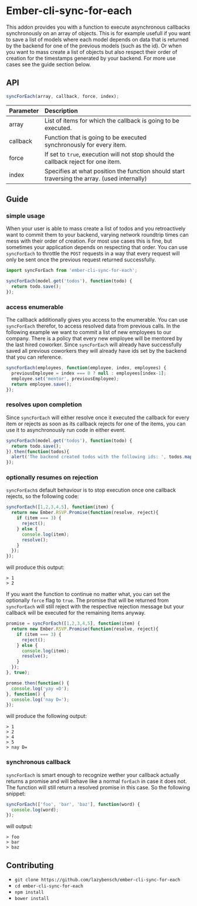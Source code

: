 # Ember-cli-sync-for-each

This addon provides you with a function to execute asynchronous callbacks synchronously on an array of objects. This is for example usefull if you want to save a list of models where each model depends on data that is returned by the backend for one of the previous models (such as the id). Or when you want to mass create a list of objects but also respect their order of creation for the timestamps generated by your backend. For more use cases see the guide section below.

## API

```javascript
syncForEach(array, callback, force, index);
```

| Parameter     | Description  |
| ------------- |:-----|
| array         | List of items for which the callback is going to be executed. |
| callback      | Function that is going to be executed synchronously for every item. |
| force         | If set to `true`, execution will not stop should the callback reject for one item. |
| index         | Specifies at what position the function should start traversing the array. (used internally) |


## Guide

### simple usage

When your user is able to mass create a list of todos and you retroactively want to commit them to your backend, varying network roundtrip times can mess with their order of creation. For most use cases this is fine, but sometimes your application depends on respecting that order. You can use `syncForEach` to throttle the `POST` requests in a way that every request will only be sent once the previous request returned successfully.

```javascript
import syncForEach from 'ember-cli-sync-for-each';

syncForEach(model.get('todos'), function(todo) {
  return todo.save();
});
```

### access enumerable

The callback additionally gives you access to the enumerable. You can use `syncForEach` therefor, to access resolved data from previous calls. In the following example we want to commit a list of new employees to our company. There is a policy that every new employee will be mentored by the last hired coworker. Since `syncForEach` will already have successfully saved all previous coworkers they will already have ids set by the backend that you can reference.

```javascript
syncForEach(employees, function(employee, index, employees) {
  previousEmployee = index === 0 ? null : employees[index-1];
  employee.set('mentor', previousEmployee);
  return employee.save();
});
```

### resolves upon completion

Since `syncForEach` will either resolve once it executed the callback for every item or rejects as soon as its callback rejects for one of the items, you can use it to asynchronously run code in either event.

```javascript
syncForEach(model.get('todos'), function(todo) {
  return todo.save();
}).then(function(todos){
  alert('The backend created todos with the following ids: ', todos.mapBy('id'));
});
```

### optionally resumes on rejection

`syncForEach`s default behaviour is to stop execution once one callback rejects, so the following code:

```javascript
syncForEach([1,2,3,4,5], function(item) {
  return new Ember.RSVP.Promise(function(resolve, reject){
    if (item === 3) {
      reject();
    } else {
      console.log(item);
      resolve();
    }
  });
});
```
will produce this output:
```
> 1
> 2
```
If you want the function to continue no matter what, you can set the optionally `force` flag to `true`. The promise that will be returned from `syncForEach` will still reject with the respective rejection message but your callback will be executed for the remaining items anyway.

```javascript
promise = syncForEach([1,2,3,4,5], function(item) {
  return new Ember.RSVP.Promise(function(resolve, reject){
    if (item === 3) {
      reject();
    } else {
      console.log(item);
      resolve();
    }
  });
}, true);

promse.then(function() {
  console.log('yay =D');
}, function() {
  console.log('nay D=');
});
```
will produce the following output:
```
> 1
> 2
> 4
> 5
> nay D=
```
### synchronous callback

`syncForEach` is smart enough to recognize wether your callback actually returns a promise and will behave like a normal `forEach` in case it does not. The function will still return a resolved promise in this case. So the following snippet:

```javascript
syncForEach(['foo', 'bar', 'baz'], function(word) {
  console.log(word);
});
```
will output:
```
> foo
> bar
> baz
```

## Contributing

* `git clone https://github.com/lazybensch/ember-cli-sync-for-each`
* `cd ember-cli-sync-for-each`
* `npm install`
* `bower install`
